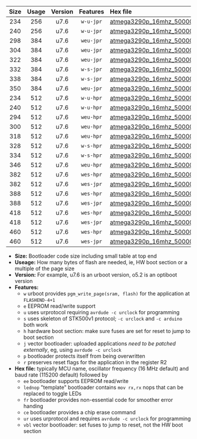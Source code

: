 |Size|Usage|Version|Features|Hex file|
|:-:|:-:|:-:|:-:|:--|
|234|256|u7.6|`w-u-jpr`|[atmega3290p_16mhz_500000bps_ur_vbl.hex](https://raw.githubusercontent.com/stefanrueger/urboot/main//atmega3290p_16mhz_500000bps_ur_vbl.hex)|
|240|256|u7.6|`w-u-jpr`|[atmega3290p_16mhz_500000bps_lednop_ur_vbl.hex](https://raw.githubusercontent.com/stefanrueger/urboot/main//atmega3290p_16mhz_500000bps_lednop_ur_vbl.hex)|
|298|384|u7.6|`weu-jpr`|[atmega3290p_16mhz_500000bps_ee_ur_vbl.hex](https://raw.githubusercontent.com/stefanrueger/urboot/main//atmega3290p_16mhz_500000bps_ee_ur_vbl.hex)|
|304|384|u7.6|`weu-jpr`|[atmega3290p_16mhz_500000bps_ee_lednop_ur_vbl.hex](https://raw.githubusercontent.com/stefanrueger/urboot/main//atmega3290p_16mhz_500000bps_ee_lednop_ur_vbl.hex)|
|322|384|u7.6|`weu-jpr`|[atmega3290p_16mhz_500000bps_ee_lednop_fr_ur_vbl.hex](https://raw.githubusercontent.com/stefanrueger/urboot/main//atmega3290p_16mhz_500000bps_ee_lednop_fr_ur_vbl.hex)|
|332|384|u7.6|`w-s-jpr`|[atmega3290p_16mhz_500000bps_vbl.hex](https://raw.githubusercontent.com/stefanrueger/urboot/main//atmega3290p_16mhz_500000bps_vbl.hex)|
|338|384|u7.6|`w-s-jpr`|[atmega3290p_16mhz_500000bps_lednop_vbl.hex](https://raw.githubusercontent.com/stefanrueger/urboot/main//atmega3290p_16mhz_500000bps_lednop_vbl.hex)|
|350|384|u7.6|`weu-jpr`|[atmega3290p_16mhz_500000bps_ee_lednop_fr_ce_ur_vbl.hex](https://raw.githubusercontent.com/stefanrueger/urboot/main//atmega3290p_16mhz_500000bps_ee_lednop_fr_ce_ur_vbl.hex)|
|234|512|u7.6|`w-u-hpr`|[atmega3290p_16mhz_500000bps_ur.hex](https://raw.githubusercontent.com/stefanrueger/urboot/main//atmega3290p_16mhz_500000bps_ur.hex)|
|240|512|u7.6|`w-u-hpr`|[atmega3290p_16mhz_500000bps_lednop_ur.hex](https://raw.githubusercontent.com/stefanrueger/urboot/main//atmega3290p_16mhz_500000bps_lednop_ur.hex)|
|294|512|u7.6|`weu-hpr`|[atmega3290p_16mhz_500000bps_ee_ur.hex](https://raw.githubusercontent.com/stefanrueger/urboot/main//atmega3290p_16mhz_500000bps_ee_ur.hex)|
|300|512|u7.6|`weu-hpr`|[atmega3290p_16mhz_500000bps_ee_lednop_ur.hex](https://raw.githubusercontent.com/stefanrueger/urboot/main//atmega3290p_16mhz_500000bps_ee_lednop_ur.hex)|
|318|512|u7.6|`weu-hpr`|[atmega3290p_16mhz_500000bps_ee_lednop_fr_ur.hex](https://raw.githubusercontent.com/stefanrueger/urboot/main//atmega3290p_16mhz_500000bps_ee_lednop_fr_ur.hex)|
|328|512|u7.6|`w-s-hpr`|[atmega3290p_16mhz_500000bps.hex](https://raw.githubusercontent.com/stefanrueger/urboot/main//atmega3290p_16mhz_500000bps.hex)|
|334|512|u7.6|`w-s-hpr`|[atmega3290p_16mhz_500000bps_lednop.hex](https://raw.githubusercontent.com/stefanrueger/urboot/main//atmega3290p_16mhz_500000bps_lednop.hex)|
|346|512|u7.6|`weu-hpr`|[atmega3290p_16mhz_500000bps_ee_lednop_fr_ce_ur.hex](https://raw.githubusercontent.com/stefanrueger/urboot/main//atmega3290p_16mhz_500000bps_ee_lednop_fr_ce_ur.hex)|
|382|512|u7.6|`wes-hpr`|[atmega3290p_16mhz_500000bps_ee.hex](https://raw.githubusercontent.com/stefanrueger/urboot/main//atmega3290p_16mhz_500000bps_ee.hex)|
|382|512|u7.6|`wes-jpr`|[atmega3290p_16mhz_500000bps_ee_vbl.hex](https://raw.githubusercontent.com/stefanrueger/urboot/main//atmega3290p_16mhz_500000bps_ee_vbl.hex)|
|388|512|u7.6|`wes-hpr`|[atmega3290p_16mhz_500000bps_ee_lednop.hex](https://raw.githubusercontent.com/stefanrueger/urboot/main//atmega3290p_16mhz_500000bps_ee_lednop.hex)|
|388|512|u7.6|`wes-jpr`|[atmega3290p_16mhz_500000bps_ee_lednop_vbl.hex](https://raw.githubusercontent.com/stefanrueger/urboot/main//atmega3290p_16mhz_500000bps_ee_lednop_vbl.hex)|
|418|512|u7.6|`wes-hpr`|[atmega3290p_16mhz_500000bps_ee_lednop_fr.hex](https://raw.githubusercontent.com/stefanrueger/urboot/main//atmega3290p_16mhz_500000bps_ee_lednop_fr.hex)|
|418|512|u7.6|`wes-jpr`|[atmega3290p_16mhz_500000bps_ee_lednop_fr_vbl.hex](https://raw.githubusercontent.com/stefanrueger/urboot/main//atmega3290p_16mhz_500000bps_ee_lednop_fr_vbl.hex)|
|460|512|u7.6|`wes-hpr`|[atmega3290p_16mhz_500000bps_ee_lednop_fr_ce.hex](https://raw.githubusercontent.com/stefanrueger/urboot/main//atmega3290p_16mhz_500000bps_ee_lednop_fr_ce.hex)|
|460|512|u7.6|`wes-jpr`|[atmega3290p_16mhz_500000bps_ee_lednop_fr_ce_vbl.hex](https://raw.githubusercontent.com/stefanrueger/urboot/main//atmega3290p_16mhz_500000bps_ee_lednop_fr_ce_vbl.hex)|

- **Size:** Bootloader code size including small table at top end
- **Useage:** How many bytes of flash are needed, ie, HW boot section or a multiple of the page size
- **Version:** For example, u7.6 is an urboot version, o5.2 is an optiboot version
- **Features:**
  + `w` urboot provides `pgm_write_page(sram, flash)` for the application at `FLASHEND-4+1`
  + `e` EEPROM read/write support
  + `u` uses urprotocol requiring `avrdude -c urclock` for programming
  + `s` uses skeleton of STK500v1 protocol; `-c urclock` and `-c arduino` both work
  + `h` hardware boot section: make sure fuses are set for reset to jump to boot section
  + `j` vector bootloader: uploaded applications *need to be patched externally*, eg, using `avrdude -c urclock`
  + `p` bootloader protects itself from being overwritten
  + `r` preserves reset flags for the application in the register R2
- **Hex file:** typically MCU name, oscillator frequency (16 MHz default) and baud rate (115200 default) followed by
  + `ee` bootloader supports EEPROM read/write
  + `lednop` "template" bootloader contains `mov rx,rx` nops that can be replaced to toggle LEDs
  + `fr` bootloader provides non-essential code for smoother error handing
  + `ce` bootloader provides a chip erase command
  + `ur` uses urprotocol and requires `avrdude -c urclock` for programming
  + `vbl` vector bootloader: set fuses to jump to reset, not the HW boot section
